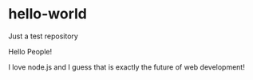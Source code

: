 # hello-world
Just a test repository

Hello People!

I love node.js and I guess that is exactly the future of web development!
